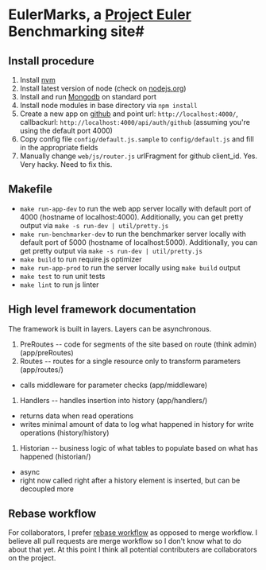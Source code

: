 # EulerMarks, a [Project Euler](http://projecteuler.net/) Benchmarking site#

## Install procedure ##

1. Install [nvm](https://github.com/creationix/nvm/)
1. Install latest version of node (check on [nodejs.org](http://nodejs.org))
1. Install and run [Mongodb](http://www.mongodb.org/) on standard port
1. Install node modules in base directory via ```npm install```
1. Create a new app on [github](https://github.com/settings/applications) and point url: ```http://localhost:4000/```, callbackurl: ```http://localhost:4000/api/auth/github``` (assuming you're using the default port 4000)
1. Copy config file ```config/default.js.sample``` to ```config/default.js``` and fill in the appropriate fields
1. Manually change ```web/js/router.js``` urlFragment for github client_id. Yes. Very hacky. Need to fix this.

## Makefile ##

- ```make run-app-dev``` to run the web app server locally with default port of 4000 (hostname of localhost:4000). Additionally, you can get pretty output via ```make -s run-dev | util/pretty.js```
- ```make run-benchmarker-dev``` to run the benchmarker server locally with default port of 5000 (hostname of localhost:5000). Additionally, you can get pretty output via ```make -s run-dev | util/pretty.js```
- ```make build``` to run require.js optimizer
- ```make run-app-prod``` to run the server locally using ```make build``` output
- ```make test``` to run unit tests
- ```make lint``` to run js linter

## High level framework documentation ##

The framework is built in layers. Layers can be asynchronous.

1. PreRoutes -- code for segments of the site based on route (think admin) (app/preRoutes)
1. Routes -- routes for a single resource only to transform parameters (app/routes/)
  - calls middleware for parameter checks (app/middleware)
1. Handlers -- handles insertion into history (app/handlers/)
  - returns data when read operations
  - writes minimal amount of data to log what happened in history for write operations (history/history)
1. Historian -- business logic of what tables to populate based on what has happened (historian/)
  - async
  - right now called right after a history element is inserted, but can be decoupled more

## Rebase workflow ##

For collaborators, I prefer [rebase workflow](http://randyfay.com/node/91) as opposed to merge workflow. I believe all pull requests are merge workflow so I don't know what to do about that yet. At this point I think all potential contributers are collaborators on the project.